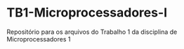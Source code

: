 # TB1-Microprocessadores-I
Repositório para os arquivos do Trabalho 1 da disciplina de Microprocessadores 1
